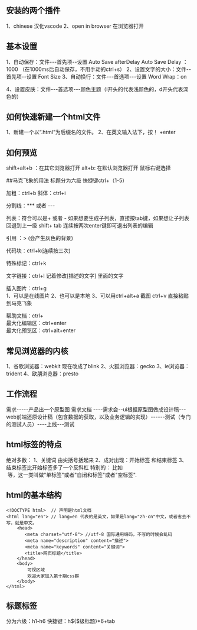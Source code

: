 ## 安装的两个插件
1、chinese  汉化vscode
2、open in browser   在浏览器打开

## 基本设置
1、自动保存：文件---首先项--设置   Auto Save afterDelay  Auto Save Delay ：1000 （在1000ms后自动保存，不用手动的ctrl+s）
2、设置文字的大小：文件--首先项--设置  Font Size
3、自动换行：文件---首选项---设置  Word Wrap：on

4、设置皮肤：文件---首选项---颜色主题（l开头的代表浅颜色的，d开头代表深色的）

## 如何快速新建一个html文件
1、新建一个以“.html”为后缀名的文件。
2、在英文输入法下，按！ +enter

## 如何预览
shift+alt+b ：在其它浏览器打开
alt+b: 在默认浏览器打开
鼠标右键选择 

##马克飞象的用法
标题分为六级  快捷键ctrl+（1-5）

加粗：ctrl+b
斜体：ctrl+i

分割线：*** 或者 ---

列表：符合可以是+ 或者 -  如果想要生成子列表，直接按tab键，如果想让子列表回退到上一级 shift+ tab  连续按两次enter键即可退出列表的编辑

引用 ：>   (会产生灰色的背景)

代码块：ctrl+k(连续按三次)

特殊标记：ctrl+k

文字链接：ctrl+l 记着修改[描述的文字] 里面的文字

插入图片：ctrl+g  
   1、可以是在线图片 
   2、也可以是本地 
   3、可以用ctrl+alt+a  截图  ctrl+v  直接粘贴到马克飞象

帮助文档：ctrl+\
最大化编辑区：ctrl+enter  
最大化预览区：ctrl+alt+enter  

## 常见浏览器的内核
1、谷歌浏览器：webkit  现在改成了blink
2、火狐浏览器：gecko
3、ie浏览器：trident
4、欧朋浏览器：presto
## 工作流程
需求-----产品出一个原型图  需求文档 ----需求会--ui根据原型图做成设计稿---web前端还原设计稿（包含数据的获取，以及业务逻辑的实现）------测试（专门的测试人员）----上线---测试

## html标签的特点
绝对多数：
1、关键词 由尖括号括起来
2、成对出现：开始标签 和结束标签
3、结束标签比开始标签多了一个反斜杠
特别的：
比如 <meta> <br> <img> 等，这一类叫做"单标签"或者"自闭和标签"或者"空标签".

## html的基本结构
```
<!DOCTYPE html>  // 声明是html文档
<html lang="en"> // lang=en 代表的是英文，如果是lang="zh-cn"中文，或者省去不写，就是中文。
    <head>
       <meta charset="utf-8"> //utf-8 国际通用编码，不写的时候会乱码
       <meta name="description" content="描述">
       <meta name="keywords" content="关键词">
       <title>网页标题</title>
    </head>
    <body>
        可视区域
        欢迎大家加入第十期css群
    </body>
</html>

```

## 标题标签
分为六级：h1-h6
快捷键：h${$级标题}*6+tab